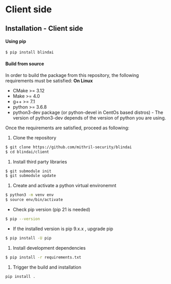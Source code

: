 # Client side

## Installation - Client side

#### Using pip

```bash
$ pip install blindai
```

#### Build from source

In order to build the package from this repository, the following requirements must be satisfied: **On Linux**

* CMake >= 3.12
* Make >= 4.0
* g++ >= 7.1
* python >= 3.6.8
* python3-dev package (or python-devel in CentOs based distros) - The version of python3-dev depends of the version of python you are using.

Once the requirements are satisfied, proceed as following:

1. Clone the repository

```bash
$ git clone https://github.com/mithril-security/blindai
$ cd blindai/client
```

1. Install third party libraries

```bash
$ git submodule init
$ git submodule update
```

1. Create and activate a python virtual environemnt

```bash
$ python3 -m venv env
$ source env/bin/activate
```

* Check pip version (pip 21 is needed)

```bash
$ pip --version
```

* If the installed version is pip 9.x.x , upgrade pip

```bash
$ pip install -U pip
```

1. Install development dependencies

```bash
$ pip install -r requirements.txt
```

1. Trigger the build and installation

```bash
pip install .
```

